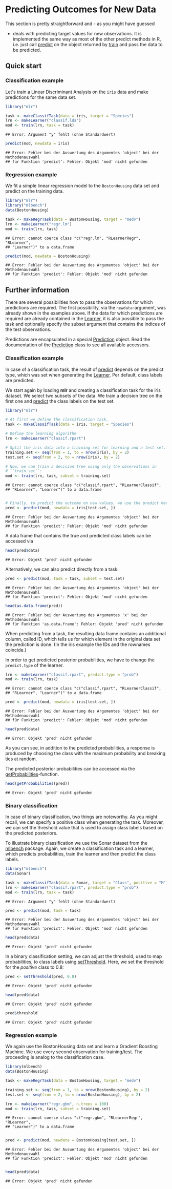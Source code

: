 Predicting Outcomes for New Data
================================

This section is pretty straightforward and - as you might have guessed
- deals with predicting target values for new observations. It is
implemented the same way as most of the other predict methods in R, i.e. just 
call [predict](http://berndbischl.github.io/mlr/predict.WrappedModel.html) on the object returned by [train](http://berndbischl.github.io/mlr/train.html) and pass the data to be predicted.


Quick start
-----------

### Classification example

Let's train a Linear Discriminant Analysis on the ``iris`` data and make predictions 
for the same data set.


```r
library("mlr")

task <- makeClassifTask(data = iris, target = "Species")
lrn <- makeLearner("classif.lda")
mod <- train(lrn, task = task)
```

```
## Error: Argument "y" fehlt (ohne Standardwert)
```

```r
predict(mod, newdata = iris)
```

```
## Error: Fehler bei der Auswertung des Argumentes 'object' bei der Methodenauswahl
## für Funktion 'predict': Fehler: Objekt 'mod' nicht gefunden
```



### Regression example

We fit a simple linear regression model to the ``BostonHousing`` data set and predict
on the training data.


```r
library("mlr")
library("mlbench")
data(BostonHousing)

task <- makeRegrTask(data = BostonHousing, target = "medv")
lrn <- makeLearner("regr.lm")
mod <- train(lrn, task)
```

```
## Error: cannot coerce class "c("regr.lm", "RLearnerRegr", "RLearner",
## "Learner")" to a data.frame
```

```r
predict(mod, newdata = BostonHousing)
```

```
## Error: Fehler bei der Auswertung des Argumentes 'object' bei der Methodenauswahl
## für Funktion 'predict': Fehler: Objekt 'mod' nicht gefunden
```



Further information
-------------------

There are several possibilities how to pass the observations for which 
predictions are required.
The first possibility, via the ``newdata``-argument, was already shown in the 
examples above.
If the data for which predictions are required are already contained in 
the [Learner](http://berndbischl.github.io/mlr/makeLearner.html), it is also possible to pass the task and optionally specify 
the subset argument that contains the indices of the test observations.

Predictions are encapsulated in a special [Prediction](http://berndbischl.github.io/mlr/Prediction.html) object. Read the
documentation of the [Prediction](http://berndbischl.github.io/mlr/Prediction.html) class to see all available
accessors.


### Classification example

In case of a classification task, the result of [predict](http://berndbischl.github.io/mlr/predict.WrappedModel.html) depends on 
the predict type, which was set when generating the [Learner](http://berndbischl.github.io/mlr/makeLearner.html). Per default, 
class labels are predicted.

We start again by loading **mlr** and creating a classification task for the 
iris dataset. We select two subsets of the data. We train a decision tree on the
first one and [predict](http://berndbischl.github.io/mlr/predict.WrappedModel.html) the class labels on the test set.


```r
library("mlr")

# At first we define the classification task.
task <- makeClassifTask(data = iris, target = "Species")

# Define the learning algorithm
lrn <- makeLearner("classif.rpart")

# Split the iris data into a training set for learning and a test set.
training.set <- seq(from = 1, to = nrow(iris), by = 2)
test.set <- seq(from = 2, to = nrow(iris), by = 2)

# Now, we can train a decision tree using only the observations in
# ``train.set``:
mod <- train(lrn, task, subset = training.set)
```

```
## Error: cannot coerce class "c("classif.rpart", "RLearnerClassif",
## "RLearner", "Learner")" to a data.frame
```

```r

# Finally, to predict the outcome on new values, we use the predict method:
pred <- predict(mod, newdata = iris[test.set, ])
```

```
## Error: Fehler bei der Auswertung des Argumentes 'object' bei der Methodenauswahl
## für Funktion 'predict': Fehler: Objekt 'mod' nicht gefunden
```


A data frame that contains the true and predicted class labels can be accessed via


```r
head(pred$data)
```

```
## Error: Objekt 'pred' nicht gefunden
```


Alternatively, we can also predict directly from a task:


```r
pred <- predict(mod, task = task, subset = test.set)
```

```
## Error: Fehler bei der Auswertung des Argumentes 'object' bei der Methodenauswahl
## für Funktion 'predict': Fehler: Objekt 'mod' nicht gefunden
```

```r
head(as.data.frame(pred))
```

```
## Error: Fehler bei der Auswertung des Argumentes 'x' bei der Methodenauswahl
## für Funktion 'as.data.frame': Fehler: Objekt 'pred' nicht gefunden
```


When predicting from a task, the resulting data frame contains an additional column, 
called ID, which tells us for which element in the original data set the prediction 
is done. 
(In the iris example the IDs and the rownames coincide.)

In order to get predicted posterior probabilities, we have to change the ``predict.type``
of the learner.


```r
lrn <- makeLearner("classif.rpart", predict.type = "prob")
mod <- train(lrn, task)
```

```
## Error: cannot coerce class "c("classif.rpart", "RLearnerClassif",
## "RLearner", "Learner")" to a data.frame
```

```r
pred <- predict(mod, newdata = iris[test.set, ])
```

```
## Error: Fehler bei der Auswertung des Argumentes 'object' bei der Methodenauswahl
## für Funktion 'predict': Fehler: Objekt 'mod' nicht gefunden
```

```r
head(pred$data)
```

```
## Error: Objekt 'pred' nicht gefunden
```


As you can see, in addition to the predicted probabilities, a response
is produced by choosing the class with the maximum probability and
breaking ties at random.

The predicted posterior probabilities can be accessed via the [getProbabilities](http://berndbischl.github.io/mlr/getProbabilities.html)-function.


```r
head(getProbabilities(pred))
```

```
## Error: Objekt 'pred' nicht gefunden
```



### Binary classification

In case of binary classification, two things are noteworthy. As you might recall, 
we can specify a positive class when generating the task. Moreover, we can set the
threshold value that is used to assign class labels based on the predicted 
posteriors.

To illustrate binary classification we use the Sonar dataset from the
[mlbench](http://cran.r-project.org/web/packages/mlbench/index.html) package. Again, we create a classification task and a learner, which 
predicts probabilities, train the learner and then predict the class labels.



```r
library("mlbench")
data(Sonar)

task <- makeClassifTask(data = Sonar, target = "Class", positive = "M")
lrn <- makeLearner("classif.rpart", predict.type = "prob")
mod <- train(lrn, task = task)
```

```
## Error: Argument "y" fehlt (ohne Standardwert)
```

```r
pred <- predict(mod, task = task)
```

```
## Error: Fehler bei der Auswertung des Argumentes 'object' bei der Methodenauswahl
## für Funktion 'predict': Fehler: Objekt 'mod' nicht gefunden
```

```r
head(pred$data)
```

```
## Error: Objekt 'pred' nicht gefunden
```


In a binary classification setting, we can adjust the threshold, used
to map probabilities, to class labels using [setThreshold](http://berndbischl.github.io/mlr/setThreshold.html). Here, we set
the threshold for the *positive* class to 0.8:


```r
pred <- setThreshold(pred, 0.8)
```

```
## Error: Objekt 'pred' nicht gefunden
```

```r
head(pred$data)
```

```
## Error: Objekt 'pred' nicht gefunden
```

```r
pred$threshold
```

```
## Error: Objekt 'pred' nicht gefunden
```



### Regression example

We again use the BostonHousing data set and learn a Gradient Boosting
Machine. We use every second observation for training/test. The
proceeding is analog to the classification case.


```r
library(mlbench)
data(BostonHousing)

task <- makeRegrTask(data = BostonHousing, target = "medv")

training.set <- seq(from = 1, to = nrow(BostonHousing), by = 2)
test.set <- seq(from = 2, to = nrow(BostonHousing), by = 2)

lrn <- makeLearner("regr.gbm", n.trees = 100)
mod <- train(lrn, task, subset = training.set)
```

```
## Error: cannot coerce class "c("regr.gbm", "RLearnerRegr", "RLearner",
## "Learner")" to a data.frame
```

```r

pred <- predict(mod, newdata = BostonHousing[test.set, ])
```

```
## Error: Fehler bei der Auswertung des Argumentes 'object' bei der Methodenauswahl
## für Funktion 'predict': Fehler: Objekt 'mod' nicht gefunden
```

```r

head(pred$data)
```

```
## Error: Objekt 'pred' nicht gefunden
```


